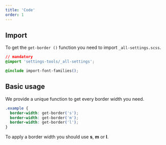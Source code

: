 ```yaml
---
title: 'Code'
order: 1
---
```


## Import

To get the `get-border ()` function you need to import `_all-settings.scss`.

```css
// mandatory
@import 'settings-tools/_all-settings';

@include import-font-families();

```

## Basic usage

We provide a unique function to get every border width you need.

```css
.example {
  border-width: get-border('s');
  border-width: get-border('m');
  border-width: get-border('l');
}
```

<hintitem>
  To apply a border width you should use <b>s</b>, <b>m</b> or <b>l</b>.
</hintitem>
